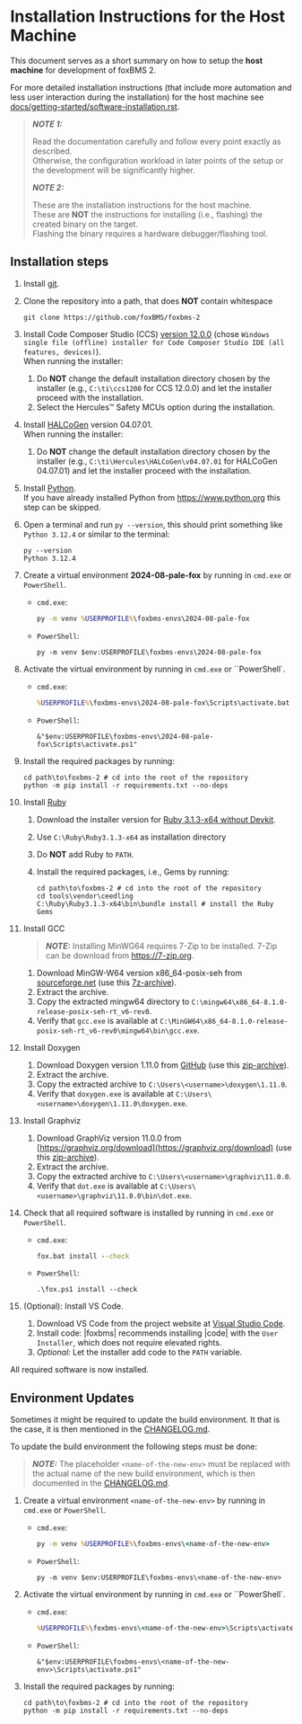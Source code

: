 # Installation Instructions for the Host Machine

This document serves as a short summary on how to setup the **host machine**
for development of foxBMS 2.

For more detailed installation instructions (that include more automation and
less user interaction during the installation) for the host machine see
[docs/getting-started/software-installation.rst](./docs/getting-started/software-installation.rst).

> **_NOTE 1:_**
>
> Read the documentation carefully and follow every point exactly as described.\
> Otherwise, the configuration workload in later points of the setup or the
> development will be significantly higher.
>
> **_NOTE 2:_**
>
> These are the installation instructions for the host machine.\
> These are **NOT** the instructions for installing (i.e., flashing) the created
> binary on the target.\
> Flashing the binary requires a hardware debugger/flashing tool.

## Installation steps

1. Install [git](https://git-scm.com).
1. Clone the repository into a path, that does **NOT** contain whitespace

   ```shell
   git clone https://github.com/foxBMS/foxbms-2
   ```

1. Install Code Composer Studio (CCS)
   [version 12.0.0](https://www.ti.com/tool/download/CCSTUDIO/12.0.0)
   (chose `Windows single file (offline) installer for Code Composer Studio IDE (all features, devices)`).\
   When running the installer:
   1. Do **NOT** change the default installation directory chosen by the
      installer
      (e.g., `C:\ti\ccs1200` for CCS 12.0.0)
      and let the installer proceed with the installation.
   1. Select the Hercules™ Safety MCUs option during the installation.
1. Install [HALCoGen](https://www.ti.com/tool/HALCOGEN) version 04.07.01.\
   When running the installer:
   1. Do **NOT** change the default installation directory chosen by the
      installer
      (e.g., `C:\ti\Hercules\HALCoGen\v04.07.01` for HALCoGen 04.07.01)
      and let the installer proceed with the installation.
1. Install [Python](https://www.python.org/).\
   If you have already installed Python from <https://www.python.org> this step
   can be skipped.
1. Open a terminal and run `py --version`, this should print something like
   `Python 3.12.4` or similar to the terminal:

   ```pwsh
   py --version
   Python 3.12.4
   ```

1. Create a virtual environment **2024-08-pale-fox** by running in `cmd.exe` or
   `PowerShell`.
   - `cmd.exe`:

      ```cmd
      py -m venv %USERPROFILE%\foxbms-envs\2024-08-pale-fox
      ```

   - `PowerShell`:

     ```pwsh
     py -m venv $env:USERPROFILE\foxbms-envs\2024-08-pale-fox
     ```

1. Activate the virtual environment by running in `cmd.exe` or ``PowerShell`.
   - `cmd.exe`:

      ```cmd
      %USERPROFILE%\foxbms-envs\2024-08-pale-fox\Scripts\activate.bat
      ```

   - `PowerShell`:

     ```pwsh
     &"$env:USERPROFILE\foxbms-envs\2024-08-pale-fox\Scripts\activate.ps1"
     ```

1. Install the required packages by running:

   ```pwsh
   cd path\to\foxbms-2 # cd into the root of the repository
   python -m pip install -r requirements.txt --no-deps
   ```

1. Install [Ruby](https://www.ruby-lang.org)
   1. Download the installer version for
   [Ruby 3.1.3-x64 without Devkit](https://github.com/oneclick/rubyinstaller2/releases/download/RubyInstaller-3.1.3-1/rubyinstaller-3.1.3-1-x64.exe).
   1. Use `C:\Ruby\Ruby3.1.3-x64` as installation directory
   1. Do **NOT** add Ruby to `PATH`.
   1. Install the required packages, i.e., Gems by running:

      ```pwsh
      cd path\to\foxbms-2 # cd into the root of the repository
      cd tools\vendor\ceedling
      C:\Ruby\Ruby3.1.3-x64\bin\bundle install # install the Ruby Gems
      ```

1. Install GCC

   > **_NOTE:_** Installing MinWG64 requires 7-Zip to be installed.
                 7-Zip can be download from https://7-zip.org.

   1. Download MinGW-W64 version x86_64-posix-seh from
      [sourceforge.net](https://sourceforge.net/projects/mingw-w64/files/mingw-w64/)
      (use this [7z-archive](
      https://sourceforge.net/projects/mingw-w64/files/Toolchains%20targetting%20Win64/Personal%20Builds/mingw-builds/8.1.0/threads-posix/seh/x86_64-8.1.0-release-posix-seh-rt_v6-rev0.7z)).
   1. Extract the archive.
   1. Copy the extracted mingw64 directory to
      `C:\mingw64\x86_64-8.1.0-release-posix-seh-rt_v6-rev0`.
   1. Verify that `gcc.exe` is available at
      `C:\MinGW64\x86_64-8.1.0-release-posix-seh-rt_v6-rev0\mingw64\bin\gcc.exe`.

1. Install Doxygen

   1. Download Doxygen version 1.11.0 from
      [GitHub](https://github.com/doxygen/doxygen/releases/tag/Release_1_11_0)
      (use this [zip-archive](
      https://github.com/doxygen/doxygen/releases/download/Release_1_11_0/doxygen-1.11.0.windows.x64.bin.zip)).
   1. Extract the archive.
   1. Copy the extracted archive to `C:\Users\<username>\doxygen\1.11.0`.
   1. Verify that `doxygen.exe` is available at
      `C:\Users\<username>\doxygen\1.11.0\doxygen.exe`.

1. Install Graphviz

   1. Download GraphViz version 11.0.0 from
      [https://graphviz.org/download](https://graphviz.org/download)
      (use this [zip-archive](
      https://gitlab.com/api/v4/projects/4207231/packages/generic/graphviz-releases/11.0.0/windows_10_cmake_Release_Graphviz-11.0.0-win64.zip)).
   1. Extract the archive.
   1. Copy the extracted archive to `C:\Users\<username>\graphviz\11.0.0`.
   1. Verify that `dot.exe` is available at
      `C:\Users\<username>\graphviz\11.0.0\bin\dot.exe`.

1. Check that all required software is installed by running in `cmd.exe` or
   `PowerShell`.

   - `cmd.exe`:

      ```cmd
      fox.bat install --check
      ```

   - `PowerShell`:

     ```pwsh
     .\fox.ps1 install --check
     ```

1. (Optional): Install VS Code.

   1. Download VS Code from the project website at
      [Visual Studio Code](https://code.visualstudio.com).
   1. Install code: |foxbms| recommends installing |code| with the
      `User Installer`, which does not require elevated rights.
   1. *Optional:* Let the installer add code to the `PATH` variable.

All required software is now installed.


## Environment Updates

Sometimes it might be required to update the build environment.
It that is the case, it is then mentioned in the
[CHANGELOG.md](./CHANGELOG.md).

To update the build environment the following steps must be done:

   > **_NOTE:_** The placeholder ``<name-of-the-new-env>`` must be replaced
                 with the actual name of the new build environment, which is
                 then documented in the [CHANGELOG.md](./CHANGELOG.md).

1. Create a virtual environment ``<name-of-the-new-env>`` by running in `cmd.exe` or
   `PowerShell`.
   - `cmd.exe`:

      ```cmd
      py -m venv %USERPROFILE%\foxbms-envs\<name-of-the-new-env>
      ```

   - `PowerShell`:

     ```pwsh
     py -m venv $env:USERPROFILE\foxbms-envs\<name-of-the-new-env>
     ```
1. Activate the virtual environment by running in `cmd.exe` or ``PowerShell`.
   - `cmd.exe`:

      ```cmd
      %USERPROFILE%\foxbms-envs\<name-of-the-new-env>\Scripts\activate.bat
      ```

   - `PowerShell`:

     ```pwsh
     &"$env:USERPROFILE\foxbms-envs\<name-of-the-new-env>\Scripts\activate.ps1"
     ```

1. Install the required packages by running:

   ```pwsh
   cd path\to\foxbms-2 # cd into the root of the repository
   python -m pip install -r requirements.txt --no-deps
   ```
